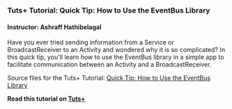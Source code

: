 ### Tuts+ Tutorial: Quick Tip: How to Use the EventBus Library

#### Instructor: Ashraff Hathibelagal

Have you ever tried sending information from a Service or BroadcastReceiver to an Activity and wondered why it is so complicated? In this quick tip, you'll learn how to use the EventBus library in a simple app to facilitate communication between an Activity and a BroadcastReceiver.

Source files for the Tuts+ Tutorial: [Quick Tip: How to Use the EventBus Library](http://code.tutsplus.com/tutorials/quick-tip-how-to-use-the-eventbus-library--cms-22694)

**Read this tutorial on [Tuts+](https://code.tutsplus.com)**
